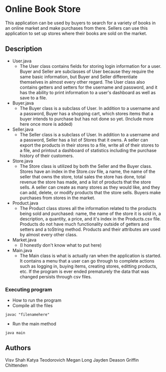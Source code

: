 # Online Book Store

This application can be used by buyers to search for a variety of books in an online market and make purchases from there. Sellers can use this application to set up stores where their books are sold on the market.

## Description

* User.java
    * The User class contains fields for storing login information for a user. Buyer and Seller are subclasses of User because they require the same basic information, but Buyer and Seller differentiate themselves in almost every other regard. The User class also contains getters and setters for the username and password, and it has the ability to print information to a user's dashboard as well as save to a file.
* Buyer.java
    * The Buyer class is a subclass of User. In addition to a username and a password, Buyer has a shopping cart, which stores items that a buyer intends to purchase but has not done so yet. (Include more here once more is added)
* Seller.java
    * The Seller class is a subclass of User. In addition to a username and a password, Seller has a list of Stores that it owns. A seller can export the products in their stores to a file, write all of their stores to a file, and printout a dashboard of statistics including the purchase history of their customers.
* Store.java
    * The Store class is utilized by both the Seller and the Buyer class. Stores have an index in the Store.csv file, a name, the name of the seller that owns the store, total sales the store has done, total revenue the store has made, and a list of products that the store sells. A seller can create as many stores as they would like, and they can add, delete, or modify products that the store sells. Buyers make purchases from stores in the market.
* Product.java
    * The Product class stores all the information related to the products being sold and purchased: name, the name of the store it is sold in, a description, a quantity, a price, and it's index in the Products.csv file. Products do not have much functionality outside of getters and setters and a toString method. Products and their attributes are used by almost every other class.
* Market.java
    * (I honestly don't know what to put here)
* Main.java
    * The Main class is what is actually ran when the application is started. It contains a menu that a user can go through to complete actions such as logging in, buying items, creating stores, editting products, etc. If the program is ever ended prematurely the data that was changed persists through csv files.

### Executing program

* How to run the program
* Compile all the files
```
javac "filenamehere"
```
* Run the main method
```
java main
```

## Authors
Visv Shah
Katya Teodorovich
Megan Long
Jayden Deason
Griffin Chittenden
